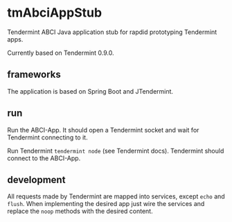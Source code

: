 # tmAbciAppStub
Tendermint ABCI Java application stub for rapdid prototyping Tendermint apps.

Currently based on Tendermint 0.9.0.

## frameworks
The application is based on Spring Boot and JTendermint.

## run

Run the ABCI-App. It should open a Tendermint socket and wait for Tendermint connecting to it.

Run Tendermint `tendermint node` (see Tendermint docs). Tendermint should connect to the ABCI-App.

## development
All requests made by Tendermint are mapped into services, except `echo` and `flush`.
When implementing the desired app just wire the services and replace the `noop` methods with the desired content. 
